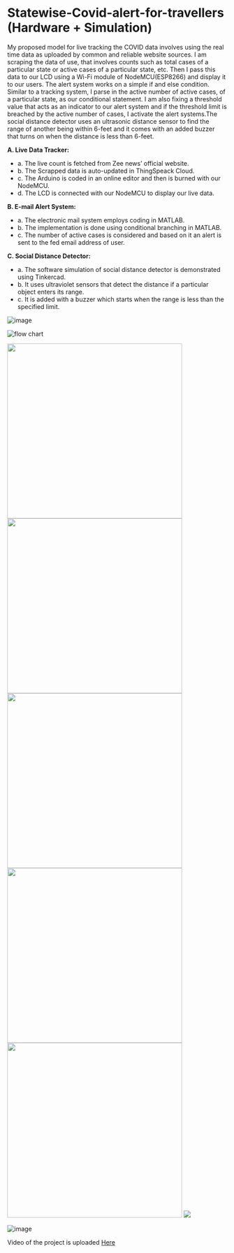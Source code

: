 # Statewise-Covid-alert-for-travellers (Hardware + Simulation)
My proposed model for live tracking the COVID
data involves using the real time data as uploaded by
common and reliable website sources. I am
scraping the data of use, that involves counts such as
total cases of a particular state or active cases of a
particular state, etc. Then I pass this data to our
LCD using a Wi-Fi module of NodeMCU(ESP8266)
and display it to our users.
The alert system works on a simple if and else
condition. Similar to a tracking system, I parse in
the active number of active cases, of a particular
state, as our conditional statement. I am also fixing a
threshold value that acts as an indicator to our alert
system and if the threshold limit is breached by the
active number of cases, I activate the alert
systems.The social distance detector uses an ultrasonic
distance sensor to find the range of another being
within 6-feet and it comes with an added buzzer that
turns on when the distance is less than 6-feet.

**A.	Live Data Tracker:**
- a.	The live count is fetched from Zee news’ official website.
- b.	The Scrapped data is auto-updated in ThingSpeack Cloud.
- c.	The Arduino is coded in an online editor and then is burned with our NodeMCU.
- d.	The LCD is connected with our NodeMCU to display our live data.


**B.	E-mail Alert System:**
- a.	The electronic mail system employs coding in MATLAB.
- b.	The implementation is done using conditional branching in MATLAB.
- c.	The number of active cases is considered and based on it an alert is sent to the fed email address of user.


**C.	Social Distance Detector:**
- a.	The software simulation of social distance detector is demonstrated using Tinkercad.
- b.	It uses ultraviolet sensors that detect the distance if a particular object enters its range.
- c.	It is added with a buzzer which starts when the range is less than the specified limit.

![image](https://user-images.githubusercontent.com/75129076/171166169-3b56248a-c882-4b56-9436-0592401a789f.png)

![flow chart](https://user-images.githubusercontent.com/75129076/171164288-09d3e057-20dd-49e2-a4da-44a522cb8368.png)

<span >
<img src="https://user-images.githubusercontent.com/75129076/171164367-1edf2be9-2a09-4f59-90bd-878ad5c9c0c6.png" width ="400" height ="400" >
<img src="https://user-images.githubusercontent.com/75129076/171164434-8ed4fb62-793e-433f-b619-2033f145cfea.png"  width ="400" height ="400">
 </span>
 <span >
<img src="https://user-images.githubusercontent.com/75129076/171165444-efe18af6-9efb-486d-934b-e8330540b40c.png" width ="400" height ="400">
<img src="https://user-images.githubusercontent.com/75129076/171164454-25d9ee8d-74d9-4d78-9613-71abfa91a9e9.png" width ="400" height ="400" >
<!-- <img src="(https://user-images.githubusercontent.com/75129076/171164474-b479066a-84bc-450d-93c2-120133180b36.png" width ="400" height ="400" > -->
   </span>
    <span >
<img src="https://user-images.githubusercontent.com/75129076/171164499-4137b8e2-e205-4a7a-92b4-e297b5199570.png" width ="400" height ="400" >
  </span>
<img src="https://user-images.githubusercontent.com/75129076/171164505-7fe57382-d214-4712-9051-79db86c4ae05.png" >
  
<!-- ![tinkercad circuit](https://user-images.githubusercontent.com/75129076/171164230-29c7377f-858c-4969-8b80-7c2936025726.png) -->
![image](https://user-images.githubusercontent.com/75129076/171165856-d2812a8e-1267-4765-9169-80975d028f14.png)

Video of the project is uploaded [Here](https://drive.google.com/file/d/1YIlVdw47IWR-8FAu77oOAwTqqlZucJhr/view?usp=sharing)

